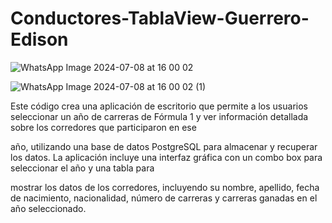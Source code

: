 # Conductores-TablaView-Guerrero-Edison

![WhatsApp Image 2024-07-08 at 16 00 02](https://github.com/GuerreroEdison/Conductores-TablaView-Guerrero-Edison/assets/172848826/fb09a63b-6b02-4b70-bf7f-6b63ccdc01bd)

![WhatsApp Image 2024-07-08 at 16 00 02 (1)](https://github.com/GuerreroEdison/Conductores-TablaView-Guerrero-Edison/assets/172848826/d62170a8-05af-4289-857e-3d41b7e53c53)

Este código crea una aplicación de escritorio que permite a los usuarios seleccionar un año de carreras de Fórmula 1 y ver información detallada sobre los corredores que participaron en ese

año, utilizando una base de datos PostgreSQL para almacenar y recuperar los datos. La aplicación incluye una interfaz gráfica con un combo box para seleccionar el año y una tabla para 

mostrar los datos de los corredores, incluyendo su nombre, apellido, fecha de nacimiento, nacionalidad, número de carreras y carreras ganadas en el año seleccionado.
